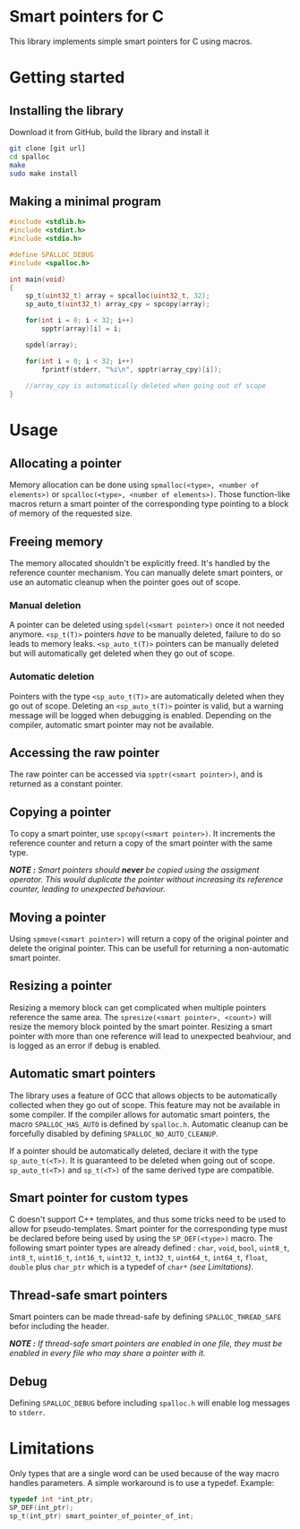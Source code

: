 # Smart pointers for C
This library implements simple smart pointers for C using macros.

# Getting started
## Installing the library
Download it from GitHub, build the library and install it
```bash
git clone [git url]
cd spalloc
make
sudo make install
```

## Making a minimal program
```c
#include <stdlib.h>
#include <stdint.h>
#include <stdio.h>

#define SPALLOC_DEBUG
#include <spalloc.h>

int main(void)
{
    sp_t(uint32_t) array = spcalloc(uint32_t, 32);
    sp_auto_t(uint32_t) array_cpy = spcopy(array);

    for(int i = 0; i < 32; i++)
        spptr(array)[i] = i;

    spdel(array);

    for(int i = 0; i < 32; i++)
        fprintf(stderr, "%i\n", spptr(array_cpy)[i]);
    
    //array_cpy is automatically deleted when going out of scope
}
```

# Usage
## Allocating a pointer
Memory allocation can be done using `spmalloc(<type>, <number of elements>)` or `spcalloc(<type>, <number of elements>)`. Those function-like macros return a smart pointer of the corresponding type pointing to a block of memory of the requested size.

## Freeing memory
The memory allocated shouldn't be explicitly freed. It's handled by the reference counter mechanism. You can manually delete smart pointers, or use an automatic cleanup when the pointer goes out of scope.

### Manual deletion
A pointer can be deleted using `spdel(<smart pointer>)` once it not needed anymore. `<sp_t(T)>` pointers *have* to be manually deleted, failure to do so leads to memory leaks. `<sp_auto_t(T)>` pointers can be manually deleted but will automatically get deleted when they go out of scope.

### Automatic deletion
Pointers with the type `<sp_auto_t(T)>` are automatically deleted when they go out of scope. Deleting an `<sp_auto_t(T)>` pointer is valid, but a warning message will be logged when debugging is enabled. Depending on the compiler, automatic smart pointer may not be available.

## Accessing the raw pointer
The raw pointer can be accessed via `spptr(<smart pointer>)`, and is returned as a constant pointer.

## Copying a pointer
To copy a smart pointer, use `spcopy(<smart pointer>)`. It increments the reference counter and return a copy of the smart pointer with the same type.

***NOTE :*** *Smart pointers should **never** be copied using the assigment operator. This would duplicate the pointer without increasing its reference counter, leading to unexpected behaviour.*

## Moving a pointer
Using `spmove(<smart pointer>)` will return a copy of the original pointer and delete the original pointer. This can be usefull for returning a non-automatic smart pointer. 

## Resizing a pointer
Resizing a memory block can get complicated when multiple pointers reference the same area. The `spresize(<smart pointer>, <count>)` will resize the memory block pointed by the smart pointer. Resizing a smart pointer with more than one reference will lead to unexpected beahviour, and is logged as an error if debug is enabled.

## Automatic smart pointers
The library uses a feature of GCC that allows objects to be automatically collected when they go out of scope. This feature may not be available in some compiler. If the compiler allows for automatic smart pointers, the macro `SPALLOC_HAS_AUTO` is defined by `spalloc.h`. Automatic cleanup can be forcefully disabled by defining `SPALLOC_NO_AUTO_CLEANUP`.

If a pointer should be automatically deleted, declare it with the type `sp_auto_t(<T>)`. It is guaranteed to be deleted when going out of scope. `sp_auto_t(<T>)` and `sp_t(<T>)` of the same derived type are compatible.

## Smart pointer for custom types
C doesn't support C++ templates, and thus some tricks need to be used to allow for pseudo-templates. Smart pointer for the corresponding type must be declared before being used by using the `SP_DEF(<type>)` macro. The following smart pointer types are already defined : 
`char`, `void`, `bool`, `uint8_t`, `int8_t`, `uint16_t`, `int16_t`, `uint32_t`, `int32_t`, `uint64_t`, `int64_t`, `float`, `double` plus `char_ptr` which is a typedef of `char*` *(see Limitations)*.
## Thread-safe smart pointers
Smart pointers can be made thread-safe by defining `SPALLOC_THREAD_SAFE` befor including the header. 

***NOTE :*** *If thread-safe smart pointers are enabled in one file, they must be enabled in every file who may share a pointer with it.*

## Debug
Defining `SPALLOC_DEBUG` before including `spalloc.h` will enable log messages to `stderr`.

# Limitations

Only types that are a single word can be used because of the way macro handles parameters. A simple workaround is to use a typedef. Example:

```c
typedef int *int_ptr;
SP_DEF(int_ptr);
sp_t(int_ptr) smart_pointer_of_pointer_of_int;
```

